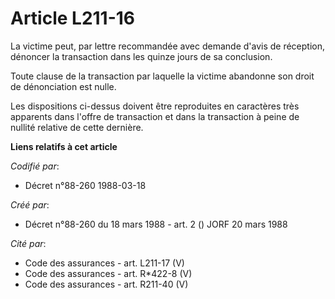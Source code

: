 # Article L211-16

La victime peut, par lettre recommandée avec demande d'avis de réception, dénoncer la transaction dans les quinze jours de sa
conclusion.

Toute clause de la transaction par laquelle la victime abandonne son droit de dénonciation est nulle.

Les dispositions ci-dessus doivent être reproduites en caractères très apparents dans l'offre de transaction et dans la
transaction à peine de nullité relative de cette dernière.

**Liens relatifs à cet article**

_Codifié par_:

  - Décret n°88-260 1988-03-18

_Créé par_:

  - Décret n°88-260 du 18 mars 1988 - art. 2 () JORF 20 mars 1988

_Cité par_:

  - Code des assurances - art. L211-17 (V)
  - Code des assurances - art. R*422-8 (V)
  - Code des assurances - art. R211-40 (V)
